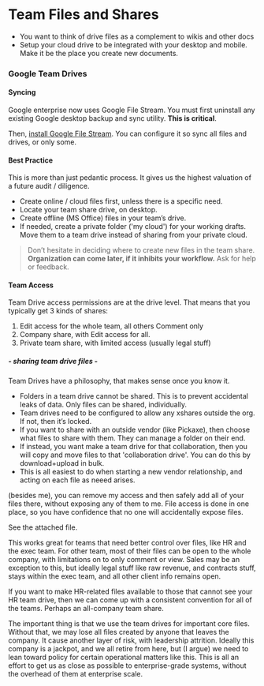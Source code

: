 # Team Files and Shares

* You want to think of drive files as a complement to wikis and other docs
* Setup your cloud drive to be integrated with your desktop and mobile.  Make it be the place you create new documents.


### Google Team Drives

#### Syncing
Google enterprise now uses Google File Stream.  You must first uninstall any existing Google desktop backup and sync utility.  __This is critical__.

Then, [install Google File Stream](https://support.google.com/a/answer/7491144). You can configure it so sync all files and drives, or only some.

#### Best Practice
This is more than just pedantic process.  It gives us the highest valuation of a future audit / diligence.

* Create online / cloud files first, unless there is a specific need.
* Locate your team share drive, on desktop.
* Create offline (MS Office) files in your team’s drive.
* If needed, create a private folder ('my cloud') for your working drafts. Move them to a team drive instead of sharing from your private cloud.

> Don’t hesitate in deciding where to create new files in the team share. __Organization can come later, if it inhibits your workflow.__  Ask for help or feedback.


#### Team Access

Team Drive access permissions are at the drive level.  That means that you typically get 3 kinds of shares:

1. Edit access for the whole team, all others Comment only
2. Company share, with Edit access for all.
3. Private team share, with limited access (usually legal stuff)

##### - sharing team drive files -

Team Drives have a philosophy, that makes sense once you know it.

* Folders in a team drive cannot be shared.  This is to prevent accidental leaks of data.  Only files can be shared, individually.
* Team drives need to be configured to allow any xshares outside the org.  If not, then it’s locked.
* If you want to share with an outside vendor (like Pickaxe), then choose what files to share with them. They can manage a folder on their end.  
* If instead, you want make a team drive for that collaboration, then you will copy and move files to that 'collaboration drive'. You can do this by download+upload in bulk.
* This is all easiest to do when starting a new vendor relationship, and acting on each file as neeed arises.



 (besides me), you can remove my access and then safely add all of your files there, without exposing any of them to me.  File access is done in one place, so you have confidence that no one will accidentally expose files. 

See the attached file.

This works great for teams that need better control over files, like HR and the exec team.  For other team, most of their files can be open to the whole company, with limitations on to only comment or view.  Sales may be an exception to this, but ideally legal stuff like raw revenue, and contracts stuff, stays within the exec team, and all other client info remains open.

If you want to make HR-related files available to those that cannot see your HR team drive, then we can come up with a consistent convention for all of the teams.  Perhaps an all-company team share.

The important thing is that we use the team drives for important core files.  Without that, we may lose all files created by anyone that leaves the company.  It cause another layer of risk, with leadership attrition.  Ideally this company is a jackpot, and we all retire from here, but (I argue) we need to lean toward policy for certain operational matters like this.   This is all an effort to get us as close as possible to enterprise-grade systems, without the overhead of them at enterprise scale.


